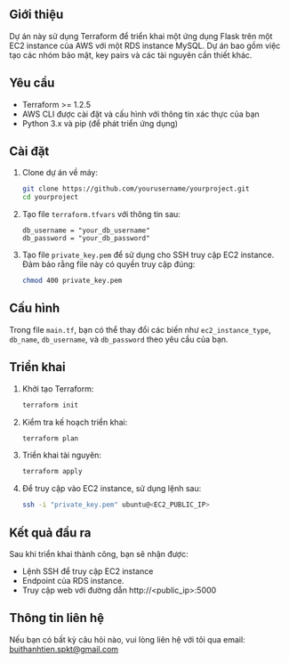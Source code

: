 ## Giới thiệu
Dự án này sử dụng Terraform để triển khai một ứng dụng Flask trên một EC2 instance của AWS với một RDS instance MySQL. Dự án bao gồm việc tạo các nhóm bảo mật, key pairs và các tài nguyên cần thiết khác.

## Yêu cầu
- Terraform >= 1.2.5
- AWS CLI được cài đặt và cấu hình với thông tin xác thực của bạn
- Python 3.x và pip (để phát triển ứng dụng)

## Cài đặt
1. Clone dự án về máy:
    ```bash
    git clone https://github.com/yourusername/yourproject.git
    cd yourproject
    ```

2. Tạo file `terraform.tfvars` với thông tin sau:
    ```hcl
    db_username = "your_db_username"
    db_password = "your_db_password"
    ```

3. Tạo file `private_key.pem` để sử dụng cho SSH truy cập EC2 instance. Đảm bảo rằng file này có quyền truy cập đúng:
    ```bash
    chmod 400 private_key.pem
    ```

## Cấu hình
Trong file `main.tf`, bạn có thể thay đổi các biến như `ec2_instance_type`, `db_name`, `db_username`, và `db_password` theo yêu cầu của bạn.

## Triển khai
1. Khởi tạo Terraform:
    ```bash
    terraform init
    ```

2. Kiểm tra kế hoạch triển khai:
    ```bash
    terraform plan
    ```

3. Triển khai tài nguyên:
    ```bash
    terraform apply
    ```
4. Để truy cập vào EC2 instance, sử dụng lệnh sau:
    ```bash
    ssh -i "private_key.pem" ubuntu@<EC2_PUBLIC_IP>
    ```

## Kết quả đầu ra
Sau khi triển khai thành công, bạn sẽ nhận được:
- Lệnh SSH để truy cập EC2 instance
- Endpoint của RDS instance.
- Truy cập web với đường dẫn http://<public_ip>:5000 

## Thông tin liên hệ
Nếu bạn có bất kỳ câu hỏi nào, vui lòng liên hệ với tôi qua email: buithanhtien.spkt@gmail.com
